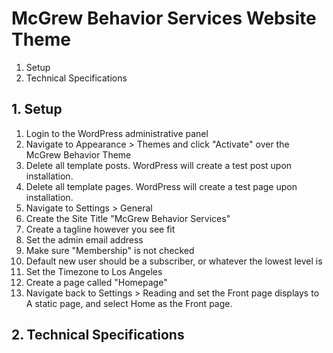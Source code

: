 # McGrew Behavior Services Website Theme

1. Setup
2. Technical Specifications

## 1. Setup

1. Login to the WordPress administrative panel
2. Navigate to Appearance > Themes and click "Activate" over the McGrew Behavior Theme
3. Delete all template posts. WordPress will create a test post upon installation.
4. Delete all template pages. WordPress will create a test page upon installation.
5. Navigate to Settings > General
  1. Create the Site Title "McGrew Behavior Services"
  2. Create a tagline however you see fit
  3. Set the admin email address
  4. Make sure "Membership" is not checked
  5. Default new user should be a subscriber, or whatever the lowest level is
  6. Set the Timezone to Los Angeles
6. Create a page called "Homepage"
7. Navigate back to Settings > Reading and set the Front page displays to A static page, and select Home as the Front page.

## 2. Technical Specifications
